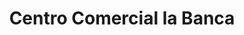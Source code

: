 ---
title: "Centro Comercial la Banca"
url: /cumana/centro-comercial-la-banca/
shop: Einkaufszentrum
---